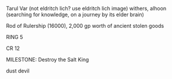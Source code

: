 Tarul Var (not eldritch lich? use eldritch lich image) withers, alhoon (searching for knowledge, on a journey by its elder brain) 


Rod of Rulership (16000), 2,000 gp worth of ancient stolen goods 


RING 5

CR 12

MILESTONE: Destroy the Salt King

dust devil
